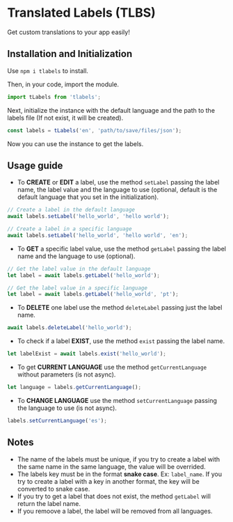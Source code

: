 # Translated Labels (TLBS)
Get custom translations to your app easily!

## Installation and Initialization
Use ``` npm i tlabels ``` to install.

Then, in your code, import the module.
```javascript
import tLabels from 'tlabels';
```
Next, initialize the instance with the default language and the path to the labels file (If not exist, it will be created).
``` javascript
const labels = tLabels('en', 'path/to/save/files/json');
```
Now you can use the instance to get the labels.
## Usage guide
- To **CREATE** or **EDIT** a label, use the method ``` setLabel ``` passing the label name, the label value and the language to use (optional, default is the default language that you set in the initialization).
``` javascript
// Create a label in the default language
await labels.setLabel('hello_world', 'hello world');

// Create a label in a specific language
await labels.setLabel('hello_world', 'hello world', 'en');
```
- To **GET** a specific label value, use the method ``` getLabel ``` passing the label name and the language to use (optional).
 ```javascript
// Get the label value in the default language
let label = await labels.getLabel('hello_world');

// Get the label value in a specific language
let label = await labels.getLabel('hello_world', 'pt');
```
- To **DELETE** one label use the method ``` deleteLabel ``` passing just the label name.
```javascript
await labels.deleteLabel('hello_world');
```
- To check if a label **EXIST**, use the method ``` exist ``` passing the label name.
```javascript
let labelExist = await labels.exist('hello_world');
```
- To get **CURRENT LANGUAGE** use the method ``` getCurrentLanguage ``` without parameters (is not async).
```javascript
let language = labels.getCurrentLanguage();
```
- To **CHANGE LANGUAGE** use the method ``` setCurrentLanguage ``` passing the language to use (is not async).
```javascript
labels.setCurrentLanguage('es');
```
## Notes
- The name of the labels must be unique, if you try to create a label with the same name in the same language, the value will be overrided.
- The labels key must be in the format **snake case**. Ex: ``` label_name ```. If you try to create a label with a key in another format, the key will be converted to snake case.
- If you try to get a label that does not exist, the method ``` getLabel ``` will return the label name.
- If you remoove a label, the label will be removed from all languages.
